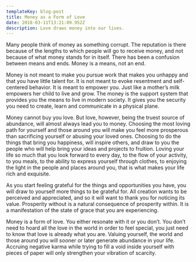```yaml
---
templateKey: blog-post
title: Money as a Form of Love
date: 2018-03-11T13:21:09.952Z
description: Love draws money into our lives.
---
```

Many people think of money as something corrupt. The reputation is there because of the lengths to which people will go to receive money, and not because of what money stands for in itself. There has been a confusion between means and ends. Money is a means, not an end.

Money is not meant to make you pursue work that makes you unhappy and that you have little talent for. It is not meant to evoke resentment and self-centered behavior. It is meant to empower you. Just like a mother’s milk empowers her child to live and grow. The money is the support system that provides you the means to live in modern society. It gives you the security you need to create, learn and communicate in a physical plane.

Money cannot buy you love. But love, however, being the truest source of abundance, will almost always lead you to money. Choosing the most loving path for yourself and those around you will make you feel more prosperous than sacrificing yourself or abusing your loved ones. Choosing to do the things that bring you happiness, will inspire others, and draw to you the people who will help bring your ideas and projects to fruition. Loving your life so much that you look forward to every day, to the flow of your activity, to you meals, to the ability to express yourself through clothes, to enjoying the light in the people and places around you, that is what makes your life rich and exquisite.

As you start feeling grateful for the things and opportunities you have, you will draw to yourself more things to be grateful for. All creation wants to be perceived and appreciated, and so it will want to thank you for noticing its value. Prosperity without is a natural consequence of prosperity within. It is a manifestation of the state of grace that you are experiencing.

Money is a form of love. You either resonate with it or you don’t. You don’t need to hoard all the love in the world in order to feel special, you just need to know that love is already what you are. Valuing yourself, the world and those around you will sooner or later generate abundance in your life. Accruing negative karma while trying to fill a void inside yourself with pieces of paper will only strengthen your vibration of scarcity.
